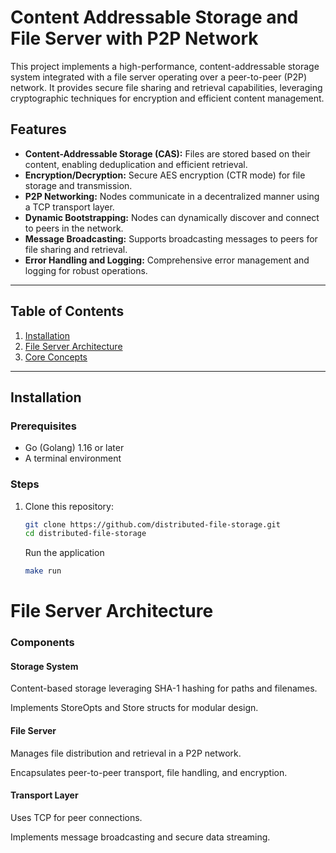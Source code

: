 # Content Addressable Storage and File Server with P2P Network

This project implements a high-performance, content-addressable storage system integrated with a file server operating over a peer-to-peer (P2P) network. It provides secure file sharing and retrieval capabilities, leveraging cryptographic techniques for encryption and efficient content management.

## Features

- **Content-Addressable Storage (CAS):** Files are stored based on their content, enabling deduplication and efficient retrieval.
- **Encryption/Decryption:** Secure AES encryption (CTR mode) for file storage and transmission.
- **P2P Networking:** Nodes communicate in a decentralized manner using a TCP transport layer.
- **Dynamic Bootstrapping:** Nodes can dynamically discover and connect to peers in the network.
- **Message Broadcasting:** Supports broadcasting messages to peers for file sharing and retrieval.
- **Error Handling and Logging:** Comprehensive error management and logging for robust operations.

---

## Table of Contents

1. [Installation](#installation)
2. [File Server Architecture](#file-server-architecture)
3. [Core Concepts](#core-concepts)

---

## Installation

### Prerequisites

- Go (Golang) 1.16 or later
- A terminal environment

### Steps

1. Clone this repository:

   ```bash
   git clone https://github.com/distributed-file-storage.git
   cd distributed-file-storage
   ```

   Run the application

   ```bash
   make run

   ```

# File Server Architecture

### Components

#### Storage System

Content-based storage leveraging SHA-1 hashing for paths and filenames.

Implements StoreOpts and Store structs for modular design.

#### File Server

Manages file distribution and retrieval in a P2P network.

Encapsulates peer-to-peer transport, file handling, and encryption.

#### Transport Layer

Uses TCP for peer connections.

Implements message broadcasting and secure data streaming.
